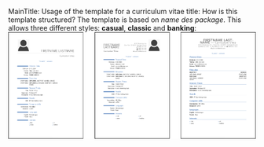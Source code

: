 MainTitle: Usage of the template for a curriculum vitae
title: How is this template structured?
The template is based on *name des package*. This allows three different styles: **casual**, **classic** and **banking**:
![Styles casual, classic, banking](./cv_images/cv_styles.png)